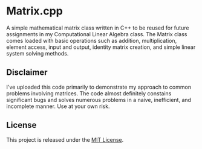 # Matrix.cpp

A simple mathematical matrix class written in C++ to be reused for future 
assignments in my Computational Linear Algebra class. The Matrix class comes 
loaded with basic operations such as addition, multiplication, element access, 
input and output, identity matrix creation, and simple linear system solving 
methods.

## Disclaimer

I've uploaded this code primarily to demonstrate my approach to common 
problems involving matrices. The code almost definitely constains significant 
bugs and solves numerous problems in a naive, inefficient, and incomplete 
manner. Use at your own risk.

## License

This project is released under the [MIT License][].

[MIT License]: https://github.com/akalicki/matrix/blob/master/LICENSE
